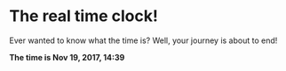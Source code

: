 # The real time clock!

Ever wanted to know what the time is? Well, your journey is about to end!

**The time is Nov 19, 2017, 14:39**
